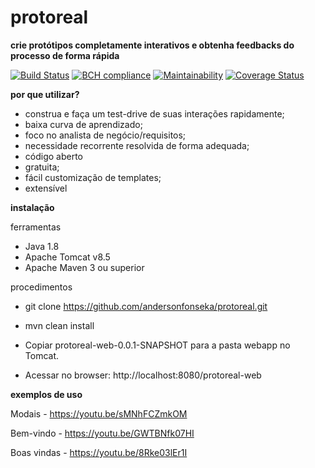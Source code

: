 # protoreal
**crie protótipos completamente interativos e obtenha feedbacks do processo de forma rápida**

[![Build Status](https://travis-ci.org/andersonfonseka/protoreal.svg?branch=master)](https://travis-ci.org/andersonfonseka/protoreal)
[![BCH compliance](https://bettercodehub.com/edge/badge/andersonfonseka/protoreal?branch=master)](https://bettercodehub.com/)
[![Maintainability](https://api.codeclimate.com/v1/badges/94e489d8b3f8f3452081/maintainability)](https://codeclimate.com/github/andersonfonseka/protoreal/maintainability)
[![Coverage Status](https://coveralls.io/repos/github/andersonfonseka/protoreal/badge.svg?branch=master)](https://coveralls.io/github/andersonfonseka/protoreal?branch=master)

**por que utilizar?**

- construa e faça um test-drive de suas interações rapidamente;
- baixa curva de aprendizado;
- foco no analista de negócio/requisitos;
- necessidade recorrente resolvida de forma adequada;
- código aberto 
- gratuita;
- fácil customização de templates;
- extensível

**instalação**

ferramentas

- Java 1.8
- Apache Tomcat v8.5
- Apache Maven 3 ou superior

procedimentos

- git clone https://github.com/andersonfonseka/protoreal.git
- mvn clean install

- Copiar protoreal-web-0.0.1-SNAPSHOT para a pasta webapp no Tomcat.

- Acessar no browser: http://localhost:8080/protoreal-web

**exemplos de uso**

Modais - https://youtu.be/sMNhFCZmkOM

Bem-vindo - https://youtu.be/GWTBNfk07HI

Boas vindas - https://youtu.be/8Rke03lEr1I
